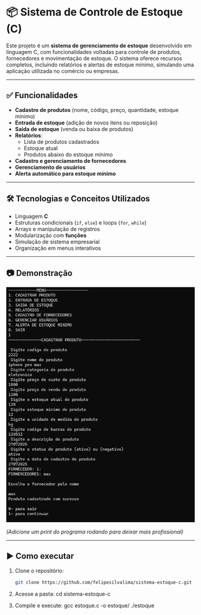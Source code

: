 # 📦 Sistema de Controle de Estoque (C)

Este projeto é um **sistema de gerenciamento de estoque** desenvolvido em linguagem C, com funcionalidades voltadas para controle de produtos, fornecedores e movimentação de estoque. O sistema oferece recursos completos, incluindo relatórios e alertas de estoque mínimo, simulando uma aplicação utilizada no comércio ou empresas.

---

## ✅ Funcionalidades

- **Cadastro de produtos** (nome, código, preço, quantidade, estoque mínimo)
- **Entrada de estoque** (adição de novos itens ou reposição)
- **Saída de estoque** (venda ou baixa de produtos)
- **Relatórios**:
  - Lista de produtos cadastrados
  - Estoque atual
  - Produtos abaixo do estoque mínimo
- **Cadastro e gerenciamento de fornecedores**
- **Gerenciamento de usuários**
- **Alerta automático para estoque mínimo**

---

## 🛠️ Tecnologias e Conceitos Utilizados

- Linguagem **C**
- Estruturas condicionais (`if`, `else`) e loops (`for`, `while`)
- Arrays e manipulação de registros
- Modularização com **funções**
- Simulação de sistema empresarial
- Organização em menus interativos

---

## 📷 Demonstração

![Exemplo de tela](docs/controle_estoque_screenshot.png)

*(Adicione um print do programa rodando para deixar mais profissional)*

---

## ▶️ Como executar

1. Clone o repositório:
   ```bash
   git clone https://github.com/felipesilvalima/sistema-estoque-c.git
2. Acesse a pasta:
   cd sistema-estoque-c
   
3. Compile e execute:
   gcc estoque.c -o estoque/
./estoque
